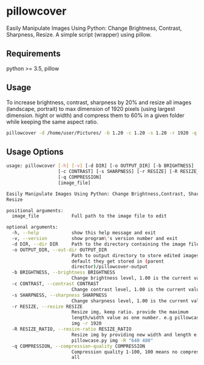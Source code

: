 # pillowcover
Easily Manipulate Images Using Python: Change Brightness, Contrast, Sharpness, Resize.
A simple script (wrapper) using pillow.

## Requirements
python >= 3.5, pillow

## Usage
To increase brightness, contrast, sharpness by 20% and resize all images (landscape, portrait)
to max dimension of 1920 pixels (using largest dimension. hight or width) and compress them to 60%
in a given folder while keeping the same aspect ratio.

``` bash
pillowcover -d /home/user/Pictures/ -b 1.20 -c 1.20 -s 1.20 -r 1920 -q 60
```

## Usage Options
``` bash
usage: pillowcover [-h] [-v] [-d DIR] [-o OUTPUT_DIR] [-b BRIGHTNESS]
                   [-c CONTRAST] [-s SHARPNESS] [-r RESIZE] [-R RESIZE_RATIO]
                   [-q COMPRESSION]
                   [image_file]

Easily Manipulate Images Using Python: Change Brightness,Contrast, Sharpness,
Resize

positional arguments:
  image_file            Full path to the image file to edit

optional arguments:
  -h, --help            show this help message and exit
  -v, --version         show program\'s version number and exit
  -d DIR, --dir DIR     Path to the directory containing the image files
  -o OUTPUT_DIR, --out-dir OUTPUT_DIR
                        Path to output directory to store edited images. by
                        default they get stored in (parent
                        director)/pillowcover-output
  -b BRIGHTNESS, --brightness BRIGHTNESS
                        Change brightness level, 1.00 is the current value
  -c CONTRAST, --contrast CONTRAST
                        Change contrast level, 1.00 is the current value
  -s SHARPNESS, --sharpness SHARPNESS
                        Change sharpness level, 1.00 is the current value
  -r RESIZE, --resize RESIZE
                        Resize img, keep ratio. provide the maximum
                        length/width value as one number. e.g pillowcase.py
                        img -r 1920
  -R RESIZE_RATIO, --resize-ratio RESIZE_RATIO
                        Resize img by providing new width and length e.g
                        pillowcase.py img -R "640 480"
  -q COMPRESSION, --compression-quality COMPRESSION
                        Compression quality 1-100, 100 means no compression at
                        all


```
